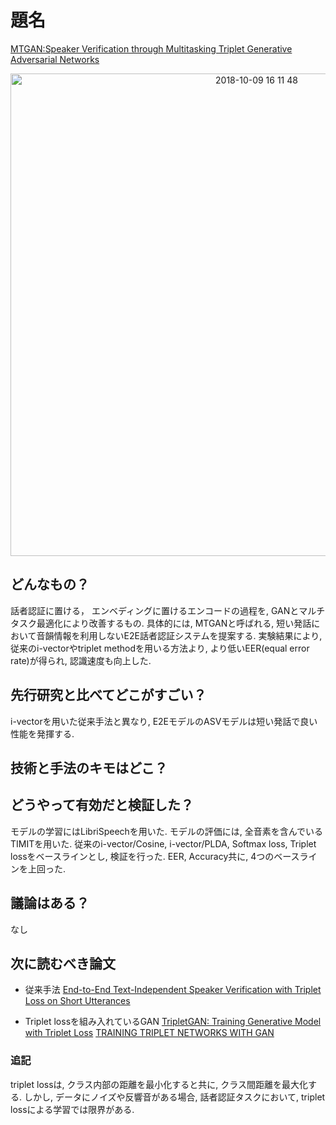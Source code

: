 # 題名
[MTGAN:Speaker Verification through Multitasking Triplet Generative Adversarial Networks](https://arxiv.org/pdf/1803.09059.pdf)

 <div align="center"><img width="772" alt="2018-10-09 16 11 48" src="https://user-images.githubusercontent.com/37444351/46652492-26dd0f80-cbde-11e8-8956-41c22ec6514e.png"></div>

## どんなもの？
話者認証に置ける， エンベディングに置けるエンコードの過程を, GANとマルチタスク最適化により改善するもの. 具体的には, MTGANと呼ばれる, 短い発話において音韻情報を利用しないE2E話者認証システムを提案する. 実験結果により, 従来のi-vectorやtriplet methodを用いる方法より, より低いEER(equal error rate)が得られ, 認識速度も向上した. 

## 先行研究と比べてどこがすごい？
i-vectorを用いた従来手法と異なり, E2EモデルのASVモデルは短い発話で良い性能を発揮する. 

## 技術と手法のキモはどこ？


## どうやって有効だと検証した？
モデルの学習にはLibriSpeechを用いた. モデルの評価には, 全音素を含んでいるTIMITを用いた. 従来のi-vector/Cosine, i-vector/PLDA, Softmax loss, Triplet lossをベースラインとし, 検証を行った. EER, Accuracy共に, 4つのベースラインを上回った. 

## 議論はある？
なし

## 次に読むべき論文
- 従来手法
[End-to-End Text-Independent Speaker Verification with Triplet Loss on Short
Utterances](https://www.isca-speech.org/archive/Interspeech_2017/pdfs/1608.PDF)

- Triplet lossを組み入れているGAN
[TripletGAN: Training Generative Model with Triplet
Loss](https://arxiv.org/pdf/1711.05084.pdf)
[TRAINING TRIPLET
NETWORKS WITH GAN](https://arxiv.org/pdf/1704.02227.pdf)


### 追記
triplet lossは, クラス内部の距離を最小化すると共に, クラス間距離を最大化する. しかし, データにノイズや反響音がある場合, 話者認証タスクにおいて, triplet lossによる学習では限界がある. 
